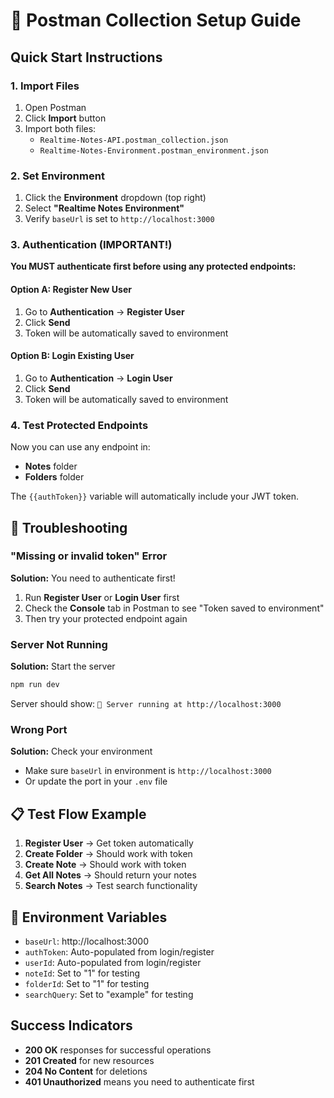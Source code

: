 # 🚀 Postman Collection Setup Guide

## Quick Start Instructions

### 1. Import Files
1. Open Postman
2. Click **Import** button
3. Import both files:
   - `Realtime-Notes-API.postman_collection.json`
   - `Realtime-Notes-Environment.postman_environment.json`

### 2. Set Environment
1. Click the **Environment** dropdown (top right)
2. Select **"Realtime Notes Environment"**
3. Verify `baseUrl` is set to `http://localhost:3000`

### 3. Authentication (IMPORTANT!)
**You MUST authenticate first before using any protected endpoints:**

#### Option A: Register New User
1. Go to **Authentication** → **Register User**
2. Click **Send**
3. Token will be automatically saved to environment

#### Option B: Login Existing User
1. Go to **Authentication** → **Login User**
2. Click **Send**
3. Token will be automatically saved to environment

### 4. Test Protected Endpoints
Now you can use any endpoint in:
- **Notes** folder
- **Folders** folder

The `{{authToken}}` variable will automatically include your JWT token.

## 🔧 Troubleshooting

### "Missing or invalid token" Error
**Solution:** You need to authenticate first!
1. Run **Register User** or **Login User** first
2. Check the **Console** tab in Postman to see "Token saved to environment"
3. Then try your protected endpoint again

### Server Not Running
**Solution:** Start the server
```bash
npm run dev
```
Server should show: `🚀 Server running at http://localhost:3000`

### Wrong Port
**Solution:** Check your environment
- Make sure `baseUrl` in environment is `http://localhost:3000`
- Or update the port in your `.env` file

## 📋 Test Flow Example

1. **Register User** → Get token automatically
2. **Create Folder** → Should work with token
3. **Create Note** → Should work with token
4. **Get All Notes** → Should return your notes
5. **Search Notes** → Test search functionality

## 🎯 Environment Variables

- `baseUrl`: http://localhost:3000
- `authToken`: Auto-populated from login/register
- `userId`: Auto-populated from login/register
- `noteId`: Set to "1" for testing
- `folderId`: Set to "1" for testing
- `searchQuery`: Set to "example" for testing

## Success Indicators

- **200 OK** responses for successful operations
- **201 Created** for new resources
- **204 No Content** for deletions
- **401 Unauthorized** means you need to authenticate first
